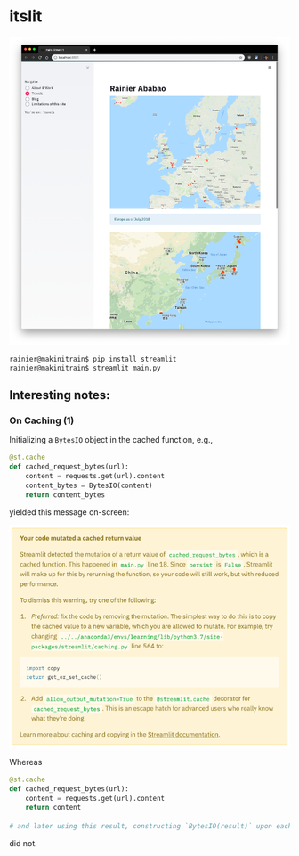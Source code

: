 # itslit

![Image of site preview](./img/hahaH_whats_here.png)

```
rainier@makinitrain$ pip install streamlit
rainier@makinitrain$ streamlit main.py
```

## Interesting notes:

### On Caching (1)

Initializing a `BytesIO` object in the cached function, e.g.,

```python
@st.cache
def cached_request_bytes(url):
    content = requests.get(url).content
    content_bytes = BytesIO(content)
    return content_bytes
```

yielded this message on-screen:

![Image of warning message](./img/cached_val_mutation_warning.png)

Whereas

```python
@st.cache
def cached_request_bytes(url):
    content = requests.get(url).content
    return content

# and later using this result, constructing `BytesIO(result)` upon each use
```

did not.
